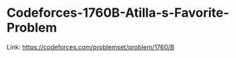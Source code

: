 # Codeforces-1760B-Atilla-s-Favorite-Problem
Link: https://codeforces.com/problemset/problem/1760/B
